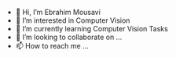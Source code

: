 - 👋 Hi, I’m Ebrahim Mousavi
- 👀 I’m interested in Computer Vision
- 🌱 I’m currently learning Computer Vision Tasks
- 💞️ I’m looking to collaborate on ...
- 📫 How to reach me ...

<!---
Ebimsv/Ebimsv is a ✨ special ✨ repository because its `README.md` (this file) appears on your GitHub profile.
You can click the Preview link to take a look at your changes.
--->
